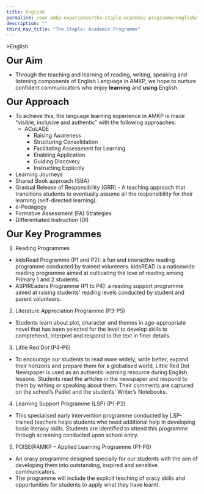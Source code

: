 ```yaml
---
title: English
permalink: /our-amkp-experience/the-staple-academic-programme/english/
description: ""
third_nav_title: "The Staple: Academic Programme"
---
```

&gt;English

**<font size="5">Our Aim</font>**
* Through the teaching and learning of reading, writing, speaking and listening components of English Language in AMKP, we hope to nurture confident communicators who enjoy **learning** and **using** English.


**<font size="5">Our Approach</font>**

* To achieve this, the language learning experience in AMKP is made “visible, inclusive and authentic” with the following approaches:
	* ACoLADE
		* Raising Awareness
		* Structuring Consolidation 
		* Facilitating Assessment for Learning 
		* Enabling Application
		* Guiding Discovery
		* Instructing Explicitly
* Learning Journeys 
* Shared Book approach (SBA)
* Gradual Release of Responsibility (GRR) - A teaching approach that transitions students to eventually assume all the responsibility for their learning (self-directed learning).
* e-Pedagogy 
* Formative Assessment (FA) Strategies 
* Differentiated Instruction (DI) 

**<font size="5">Our Key Programmes</font>**

1. Reading Programmes  
* kidsRead Programme (P1 and P2): a fun and interactive reading programme conducted by trained volunteers. kidsREAD is a nationwide reading programme aimed at cultivating the love of reading among Primary 1 and 2 students. 
* ASPIREaders Programme (P1 to P4): a reading support programme aimed at raising students’ reading levels conducted by student and parent volunteers.

2. Literature Appreciation Programme (P3-P5) 
* Students learn about plot, character and themes in age-appropriate novel that has been selected for the level to develop skills to comprehend, interpret and respond to the text in finer details.

3) Little Red Dot (P4-P6)
* To encourage our students to read more widely, write better, expand their horizons and prepare them for a globalised world, Little Red Dot Newspaper is used as an authentic learning resource during English lessons. Students read the articles in the newspaper and respond to them by writing or speaking about them. Their comments are captured on the school’s Padlet and the students’ Writer’s Notebooks. 

4) Learning Support Programme (LSP) (P1-P2)
* This specialised early intervention programme conducted by LSP-trained teachers helps students who need additional help in developing basic literacy skills. Students are identified to attend this programme through screening conducted upon school entry. 

5) POISE@AMKP – Applied Learning Programme (P1-P6)
* An oracy programme designed specially for our students with the aim of developing them into outstanding, inspired and sensitive communicators.
* The programme will include the explicit teaching of oracy skills and opportunities for students to apply what they have learnt.